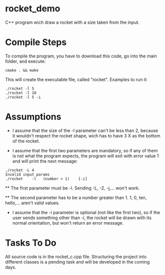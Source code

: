 # rocket_demo
C++ program wich draw a rocket with a size taken from the input.


# Compile Steps
To compile the program, you have to download this code, go into the main folder, and execute:
```
cmake . && make
```

This will create the executable file, called "rocket".
Examples to run it:
```
./rocket -l 5
./rocket -l 10
./rocket -l 5 -i
```

# Assumptions
* I assume that the size of the -l parameter can't be less than 2, because it wouldn't respect the rocket shape, wich has to have 3 X as the bottom of the rocket.

* I assume that the first two parameters are mandatory, so if any of them is not what the program expects, the program will exit with error value 1 and will print the next message:
```
./rocket -L 4
Invalid input params
./rocket    -l   (number > 1)    [-i]
```

** The first parameter must be -l. Sending -L, -2, -j,... won't work.

** The second parameter has to be a number greater than 1.
1, 0, ten, hello,... aren't valid values.

* I assume that the -i parameter is optional (not like the first two), so if the user sends something other than -i, the rocket will be drawn with its normal orientation, but won't return an error message.

# Tasks To Do
All source code is in the rocket_c.cpp file. 
Structuring the project into different classes is a pending task and will be developed in the coming days.